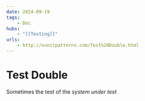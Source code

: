 ```yaml
---
date: 2024-09-19
tags:
    - Doc
hubs:
    - "[[Testing]]"
urls:
    - http://xunitpatterns.com/Test%20Double.html
---
```


# Test Double 

Sometimes the test of the *system under test*
